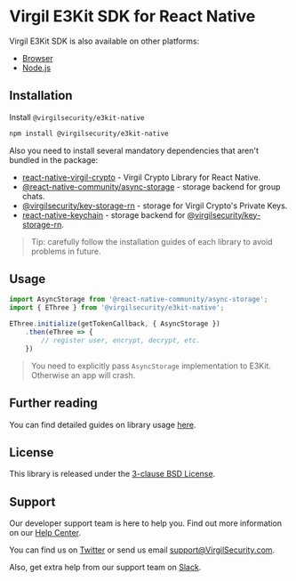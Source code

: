 # Virgil E3Kit SDK for React Native
Virgil E3Kit SDK is also available on other platforms:
- [Browser](https://github.com/VirgilSecurity/virgil-e3kit-js/tree/master/packages/e3kit-browser)
- [Node.js](https://github.com/VirgilSecurity/virgil-e3kit-js/tree/master/packages/e3kit-node)

## Installation
Install `@virgilsecurity/e3kit-native`
```sh
npm install @virgilsecurity/e3kit-native
```

Also you need to install several mandatory dependencies that aren't bundled in the package:
- [react-native-virgil-crypto](https://github.com/VirgilSecurity/react-native-virgil-crypto) - Virgil Crypto Library for React Native.
- [@react-native-community/async-storage](https://github.com/react-native-community/async-storage) - storage backend for group chats.
- [@virgilsecurity/key-storage-rn](https://github.com/VirgilSecurity/virgil-key-storage-rn) - storage for Virgil Crypto's Private Keys.
- [react-native-keychain](https://github.com/oblador/react-native-keychain) - storage backend for [@virgilsecurity/key-storage-rn](https://github.com/VirgilSecurity/virgil-key-storage-rn).

> Tip: carefully follow the installation guides of each library to avoid problems in future.

## Usage
```js
import AsyncStorage from '@react-native-community/async-storage';
import { EThree } from '@virgilsecurity/e3kit-native';

EThree.initialize(getTokenCallback, { AsyncStorage })
    .then(eThree => {
        // register user, encrypt, decrypt, etc.
    })
```
> You need to explicitly pass `AsyncStorage` implementation to E3Kit. Otherwise an app will crash.

## Further reading
You can find detailed guides on library usage [here](https://github.com/VirgilSecurity/virgil-e3kit-js#resources).

## License
This library is released under the [3-clause BSD License](LICENSE).

## Support
Our developer support team is here to help you. Find out more information on our [Help Center](https://help.virgilsecurity.com).

You can find us on [Twitter](https://twitter.com/VirgilSecurity) or send us email support@VirgilSecurity.com.

Also, get extra help from our support team on [Slack](https://virgilsecurity.com/join-community).
